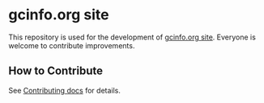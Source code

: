 # gcinfo.org site

This repository is used for the development of [gcinfo.org site](https://gcinfo.org/). Everyone is welcome to contribute improvements.


## How to Contribute

See [Contributing docs](http://gcinfo.org/kb/contribute/) for details.
